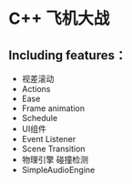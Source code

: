 # C++ 飞机大战
## Including features：
* 视差滚动
* Actions
* Ease
* Frame animation
* Schedule
* UI组件
* Event Listener
* Scene Transition
* 物理引擎 碰撞检测
* SimpleAudioEngine


